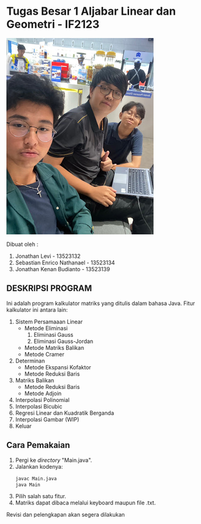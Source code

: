 # Tugas Besar 1 Aljabar Linear dan Geometri - IF2123

![Foto Grup](https://raw.githubusercontent.com/iannn23/Algeo01-23132/refs/heads/main/readme_asset/groupphoto.jpg)

Dibuat oleh :
1. Jonathan Levi - 13523132
2. Sebastian Enrico Nathanael - 13523134
3. Jonathan Kenan Budianto - 13523139

## DESKRIPSI PROGRAM
Ini adalah program kalkulator matriks yang ditulis dalam bahasa Java. Fitur kalkulator ini antara lain:
1. Sistem Persamaaan Linear  
    * Metode Eliminasi
        1. Eliminasi Gauss
        2. Eliminasi Gauss-Jordan
    * Metode Matriks Balikan
    * Metode Cramer
2. Determinan
    * Metode Ekspansi Kofaktor
    * Metode Reduksi Baris
3. Matriks Balikan
    * Metode Reduksi Baris
    * Metode Adjoin
4. Interpolasi Polinomial
5. Interpolasi Bicubic
6. Regresi Linear dan Kuadratik Berganda
7. Interpolasi Gambar (WIP)
8. Keluar


## Cara Pemakaian
1. Pergi ke *directory* "Main.java".
2. Jalankan kodenya:
    ```
    javac Main.java
    java Main
    ```
3. Pilih salah satu fitur.
4. Matriks dapat dibaca melalui keyboard maupun file .txt.

Revisi dan pelengkapan akan segera dilakukan

